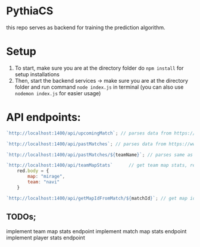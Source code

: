# PythiaCS

this repo serves as backend for training the prediction algorithm.

# Setup

1. To start, make sure you are at the directory folder do `npm install` for setup installations
2. Then, start the backend services -> make sure you are at the directory folder and run command `node index.js` in terminal (you can also use `nodemon index.js` for easier usage)

# API endpoints:

```js
`http://localhost:1400/api/upcomingMatch`; // parses data from https://www.hltv.org/matches

`http://localhost:1400/api/pastMatches`; // parses data from https://www.hltv.org/results

`http://localhost:1400/api/pastMatches/${teamName}`; // parses same as above but with team name filter

`http://localhost:1400/api/teamMapStats`      // get team map stats, request body outlined below.
    red.body = {
        map: "mirage",
        team: "navi"    
    }

`http://localhost:1400/api/getMapIdFromMatch/${matchId}`; // get map ids from a given match id (in progress).
```

## TODOs;

implement team map stats endpoint
implement match map stats endpoint
implement player stats endpoint
